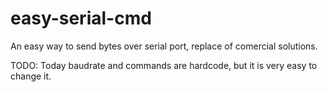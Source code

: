 # easy-serial-cmd
An easy way to send bytes over serial port, replace of comercial solutions.

TODO: Today baudrate and commands are hardcode, but it is very easy to change it.

